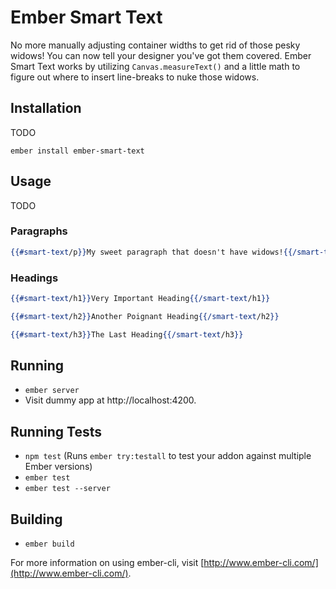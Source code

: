 # Ember Smart Text

No more manually adjusting container widths to get rid of those pesky widows! You can now tell your designer you've got them covered. Ember Smart Text works by utilizing `Canvas.measureText()` and a little math to figure out where to insert line-breaks to nuke those widows. 

## Installation

TODO

`ember install ember-smart-text`

## Usage

TODO

### Paragraphs

```handlebars
{{#smart-text/p}}My sweet paragraph that doesn't have widows!{{/smart-text/p}}
```

### Headings

```handlebars
{{#smart-text/h1}}Very Important Heading{{/smart-text/h1}}

{{#smart-text/h2}}Another Poignant Heading{{/smart-text/h2}}

{{#smart-text/h3}}The Last Heading{{/smart-text/h3}}
```

## Running

* `ember server`
* Visit dummy app at http://localhost:4200.

## Running Tests

* `npm test` (Runs `ember try:testall` to test your addon against multiple Ember versions)
* `ember test`
* `ember test --server`

## Building

* `ember build`

For more information on using ember-cli, visit [http://www.ember-cli.com/](http://www.ember-cli.com/).
